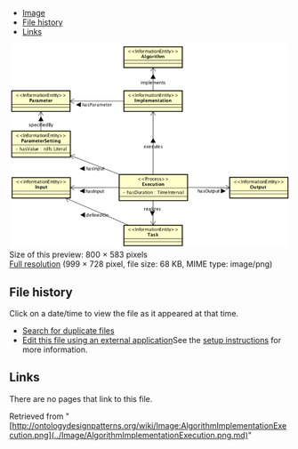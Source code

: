 * [Image](../Image/AlgorithmImplementationExecution.png.md#file)
* [File history](../Image/AlgorithmImplementationExecution.png.md#filehistory)
* [Links](../Image/AlgorithmImplementationExecution.png.md#filelinks)

[![Image:AlgorithmImplementationExecution.png](../images/thumb/7/77/AlgorithmImplementationExecution.png/800px-AlgorithmImplementationExecution.png)](../../images/7/77/AlgorithmImplementationExecution.png)  
Size of this preview: 800 × 583 pixels  
[Full resolution](../../images/7/77/AlgorithmImplementationExecution.png)‎ (999 × 728 pixel, file size: 68 KB, MIME type: image/png)

## File history

Click on a date/time to view the file as it appeared at that time.



  
* [Search for duplicate files](http://ontologydesignpatterns.org/wiki/Special:FileDuplicateSearch/AlgorithmImplementationExecution.png "Special:FileDuplicateSearch/AlgorithmImplementationExecution.png")
* [Edit this file using an external application](http://ontologydesignpatterns.org/wiki/index.php?title=Image:AlgorithmImplementationExecution.png&action=edit&externaledit=true&mode=file "Image:AlgorithmImplementationExecution.png")See the [setup instructions](http://www.mediawiki.org/wiki/Manual:External_editors "http://www.mediawiki.org/wiki/Manual:External_editors") for more information.

## Links



There are no pages that link to this file.




Retrieved from "[http://ontologydesignpatterns.org/wiki/Image:AlgorithmImplementationExecution.png](../Image/AlgorithmImplementationExecution.png.md)"
